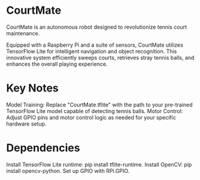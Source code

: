 # CourtMate
CourtMate is an autonomous robot designed to revolutionize tennis court maintenance.

Equipped with a Raspberry Pi and a suite of sensors, CourtMate utilizes TensorFlow Lite for intelligent navigation and object recognition. This innovative system efficiently sweeps courts, retrieves stray tennis balls, and enhances the overall playing experience.

# Key Notes
Model Training: Replace "CourtMate.tflite" with the path to your pre-trained TensorFlow Lite model capable of detecting tennis balls.
Motor Control: Adjust GPIO pins and motor control logic as needed for your specific hardware setup.

# Dependencies
Install TensorFlow Lite runtime: pip install tflite-runtime.
Install OpenCV: pip install opencv-python.
Set up GPIO with RPi.GPIO.
